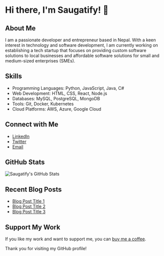# Hi there, I'm Saugatify! 👋

## About Me
I am a passionate developer and entrepreneur based in Nepal. With a keen interest in technology and software development, I am currently working on establishing a tech startup that focuses on providing custom software solutions to local businesses and affordable software solutions for small and medium-sized enterprises (SMEs).



## Skills
- Programming Languages: Python, JavaScript, Java, C#
- Web Development: HTML, CSS, React, Node.js
- Databases: MySQL, PostgreSQL, MongoDB
- Tools: Git, Docker, Kubernetes
- Cloud Platforms: AWS, Azure, Google Cloud

## Connect with Me
- [LinkedIn](https://www.linkedin.com/in/saugatify)
- [Twitter](https://twitter.com/saugatify)
- [Email](mailto:saugatify@example.com)

## GitHub Stats
![Saugatify's GitHub Stats](https://github-readme-stats.vercel.app/api?username=Saugatify&show_icons=true&theme=radical)

## Recent Blog Posts
<!-- BLOG-POST-LIST:START -->
- [Blog Post Title 1](link)
- [Blog Post Title 2](link)
- [Blog Post Title 3](link)
<!-- BLOG-POST-LIST:END -->

## Support My Work
If you like my work and want to support me, you can [buy me a coffee](https://www.buymeacoffee.com/saugatify).

Thank you for visiting my GitHub profile!
